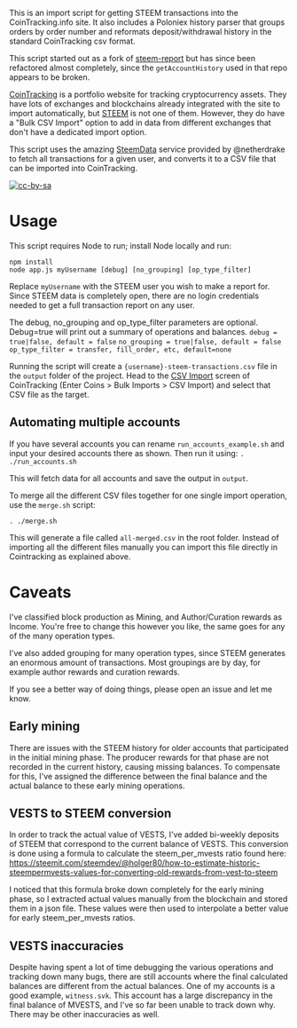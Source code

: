 This is an import script for getting STEEM transactions into the CoinTracking.info site. It also includes a Poloniex history parser that groups orders by order number and reformats deposit/withdrawal history in the standard CoinTracking csv format.

This script started out as a fork of [steem-report](https://github.com/MidnightLightning/steem-report) but has since been refactored almost completely, since the `getAccountHistory` used in that repo appears to be broken.

[CoinTracking](https://cointracking.info) is a portfolio website for tracking cryptocurrency assets. They have lots of exchanges and blockchains already integrated with the site to import automatically, but [STEEM](https://steem.io/) is not one of them. However, they do have a "Bulk CSV Import" option to add in data from different exchanges that don't have a dedicated import option.

This script uses the amazing [SteemData](https://steemdata.com/) service provided by @netherdrake to fetch all transactions for a given user, and converts it to a CSV file that can be imported into CoinTracking.

[![cc-by-sa](https://i.creativecommons.org/l/by-sa/4.0/88x31.png)](http://creativecommons.org/licenses/by-sa/4.0/)

# Usage
This script requires Node to run; install Node locally and run:

```
npm install
node app.js myUsername [debug] [no_grouping] [op_type_filter]
```

Replace `myUsername` with the STEEM user you wish to make a report for. Since STEEM data is completely open, there are no login credentials needed to get a full transaction report on any user.

The debug, no_grouping and op_type_filter parameters are optional. Debug=true will print out a summary of operations and balances.
`debug = true|false, default = false`
`no_grouping = true|false, default = false`
`op_type_filter = transfer, fill_order, etc, default=none`

Running the script will create a `{username}-steem-transactions.csv` file in the `output` folder of the project. Head to the [CSV Import](https://cointracking.info/import/import_csv/) screen of CoinTracking (Enter Coins > Bulk Imports > CSV Import) and select that CSV file as the target.

## Automating multiple accounts
If you have several accounts you can rename `run_accounts_example.sh` and input your desired accounts there as shown. Then run it using:
`. ./run_accounts.sh`

This will fetch data for all accounts and save the output in `output`.

To merge all the different CSV files together for one single import operation, use the `merge.sh` script:

`. ./merge.sh`

 This will generate a file called `all-merged.csv` in the root folder. Instead of importing all the different files manually you can import this file directly in Cointracking as explained above.

# Caveats
I've classified block production as Mining, and Author/Curation rewards as Income. You're free to change this however you like, the same goes for any of the many operation types.

I've also added grouping for many operation types, since STEEM generates an enormous amount of transactions. Most groupings are by day, for example author rewards and curation rewards.

 If you see a better way of doing things, please open an issue and let me know.

## Early mining
There are issues with the STEEM history for older accounts that participated in the initial mining phase. The producer rewards for that phase are not recorded in the current history, causing missing balances. To compensate for this, I've assigned the difference between the final balance and the actual balance to these early mining operations.

## VESTS to STEEM conversion
In order to track the actual value of VESTS, I've added bi-weekly deposits of STEEM that correspond to the current balance of VESTS. This conversion is done using a formula to calculate the steem_per_mvests ratio found here: https://steemit.com/steemdev/@holger80/how-to-estimate-historic-steempermvests-values-for-converting-old-rewards-from-vest-to-steem

I noticed that this formula broke down completely for the early mining phase, so I extracted actual values manually from the blockchain and stored them in a json file. These values were then used to interpolate a better value for early steem_per_mvests ratios.

## VESTS inaccuracies
Despite having spent a lot of time debugging the various operations and tracking down many bugs, there are still accounts where the final calculated balances are different from the actual balances. One of my accounts is a good example, `witness.svk`. This account has a large discrepancy in the final balance of MVESTS, and I've so far been unable to track down why. There may be other inaccuracies as well.
